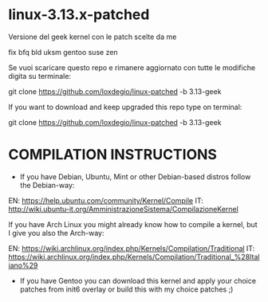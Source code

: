 linux-3.13.x-patched
====================

Versione del geek kernel con le patch scelte da me

fix bfq bld uksm gentoo suse zen

Se vuoi scaricare questo repo e rimanere aggiornato con tutte le modifiche digita su terminale:

git clone https://github.com/loxdegio/linux-patched -b 3.13-geek

If you want to download and keep upgraded this repo type on terminal:

git clone https://github.com/loxdegio/linux-patched -b 3.13-geek


COMPILATION INSTRUCTIONS
========================

* If you have Debian, Ubuntu, Mint or other Debian-based distros follow the Debian-way:

EN: https://help.ubuntu.com/community/Kernel/Compile
IT: http://wiki.ubuntu-it.org/AmministrazioneSistema/CompilazioneKernel

If you have Arch Linux you might already know how to compile a kernel, but I give you also the Arch-way:

EN: https://wiki.archlinux.org/index.php/Kernels/Compilation/Traditional
IT: https://wiki.archlinux.org/index.php/Kernels/Compilation/Traditional_%28Italiano%29

* If you have Gentoo you can download this kernel and apply your choice patches from init6 overlay or build this with my choice patches ;)
